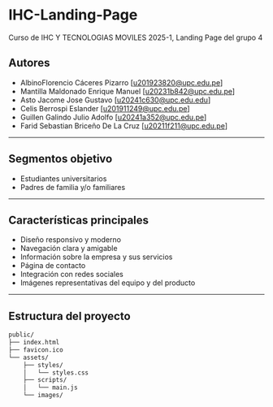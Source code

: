 # IHC-Landing-Page
Curso de IHC Y TECNOLOGIAS MOVILES 2025-1, Landing Page del grupo 4
##  Autores

- AlbinoFlorencio Cáceres Pizarro  [u201923820@upc.edu.pe]
- Mantilla Maldonado Enrique Manuel [u20231b842@upc.edu.pe]
- Asto Jacome Jose Gustavo [u20241c630@upc.edu.edu]
- Celis Berrospi Eslander [u201911249@upc.edu.pe]
- Guillen Galindo Julio Adolfo [u20241a352@upc.edu.pe]
- Farid Sebastian Briceño De La Cruz [u20211f211@upc.edu.pe]
---

##  Segmentos objetivo

- Estudiantes universitarios
- Padres de familia y/o familiares


---

##  Características principales

- Diseño responsivo y moderno
- Navegación clara y amigable
- Información sobre la empresa y sus servicios
- Página de contacto
- Integración con redes sociales
- Imágenes representativas del equipo y del producto

---

##  Estructura del proyecto

```bash
public/
├── index.html
├── favicon.ico
└── assets/
    ├── styles/
    │   └── styles.css
    ├── scripts/
    │   └── main.js
    └── images/
